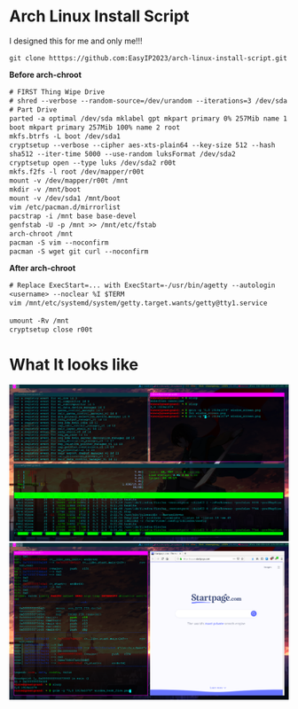 # Arch Linux Install Script

I designed this for me and only me!!!

```
git clone htttps://github.com:EasyIP2023/arch-linux-install-script.git
```

**Before arch-chroot**
```
# FIRST Thing Wipe Drive
# shred --verbose --random-source=/dev/urandom --iterations=3 /dev/sda
# Part Drive
parted -a optimal /dev/sda mklabel gpt mkpart primary 0% 257Mib name 1 boot mkpart primary 257Mib 100% name 2 root
mkfs.btrfs -L boot /dev/sda1
cryptsetup --verbose --cipher aes-xts-plain64 --key-size 512 --hash sha512 --iter-time 5000 --use-random luksFormat /dev/sda2
cryptsetup open --type luks /dev/sda2 r00t
mkfs.f2fs -l root /dev/mapper/r00t
mount -v /dev/mapper/r00t /mnt
mkdir -v /mnt/boot
mount -v /dev/sda1 /mnt/boot
vim /etc/pacman.d/mirrorlist
pacstrap -i /mnt base base-devel
genfstab -U -p /mnt >> /mnt/etc/fstab
arch-chroot /mnt
pacman -S vim --noconfirm
pacman -S wget git curl --noconfirm
```

**After arch-chroot**
```
# Replace ExecStart=... with ExecStart=-/usr/bin/agetty --autologin <username> --noclear %I $TERM
vim /mnt/etc/systemd/system/getty.target.wants/getty@tty1.service

umount -Rv /mnt
cryptsetup close r00t
```

# What It looks like
![screen term](https://github.com/EasyIP2023/arch-linux-install-script/blob/master/pics/window_screen.png)
![firefox](https://github.com/EasyIP2023/arch-linux-install-script/blob/master/pics/window_term_fire.png)
